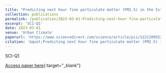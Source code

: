 ```yaml
---
title: "Predicting next hour fine particulate matter (PM2.5) in the Istanbul Metropolitan City using deep learning algorithms with time windowing strategy"
collection: publications
permalink: /publication/2023-03-01-Predicting-next-hour-fine-particulate-matter-PM25-in-the-Ist
excerpt: 'SCI-Q1'
date: 2023-03-01
venue: 'Urban Climate'
paperurl: 'https://www.sciencedirect.com/science/article/pii/S2212095523000123'
citation: '&quot;Predicting next hour fine particulate matter (PM2.5) in the Istanbul Metropolitan City using deep learning algorithms with time windowing strategy.&quot; Urban Climate, 2023.'
---
```

SCI-Q1

[Access paper here](https://www.sciencedirect.com/science/article/pii/S2212095523000123){:target="_blank"}
